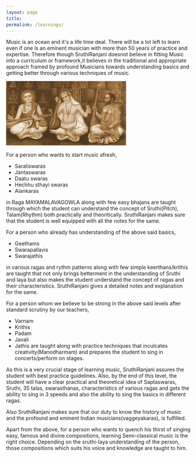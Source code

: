 ```yaml
---
layout: page
title: 
permalink: /learnings/
---
```



Music is an ocean and it's a life time deal. There will be a lot left to learn even if one is an eminent musician with more than 50 years of practice and expertise. Therefore though SruthiRanjani doesnot believe in fitting Music into a curriculum or framework,it believes in the traditional and appropriate approach framed by profound Musicians towards understanding basics and getting better through various techniques of music.

<img class="home-trimurthis" src="/images/trimurthis.jpg" />

For a person who wants to start music afresh,
<ul>
	<li>Saraliswaras</li>
	<li>Jantaswaras</li>
	<li>Daatu swaras</li>
	<li>Hechhu sthayi swaras</li>
	<li>Alankaras</li>
</ul>

in Raga MAYAMALAVAGOWLA along with few easy bhajans are taught through which the student can understand the concept of Sruthi(Pitch), Talam(Rhythm) both practically and theoritically.
SruthiRanjani makes sure that the student is well equipped with all the notes for the same.

For a person who already has understanding of the above said basics,
<ul>
	<li>Geethams</li>
	<li>Swarapallavis</li>
	<li>Swarajathis</li>
</ul>

in various ragas and rythm patterns along with few simple keerthans/krithis are taught that not only brings betterment in the understanding of Sruthi and laya but also makes the student understand the concept of ragas and their characteristics.
SruthiRanjani gives a detailed notes and explanation for the same.

For a person whom we believe to be strong in the above said levels after standard scrutiny by our teachers,
<ul>
	<li>Varnam</li>
	<li>Krithis</li>
	<li>Padam</li>
	<li>Javali</li>
	<li>Jathis are taught along with practice techniques that inculcates creativity(Manodharmam) and prepares the student to sing in concerts/perform on stages.</li>
</ul>

As this is a very crucial stage of learning music, SruthiRanjani assures the student with best practice guidelines.
Also, by the end of this level, the student will have a clear practical and theoretical idea of Saptaswaras, Sruthi, 35 talas, swarasthanas, characteristics of various ragas and gets the ability to sing in 3 speeds and also the ability to sing the basics in different ragas.

Also SruthiRanjani makes sure that our duty to know the history of music and the profound and eminent Indian musicians(vaggeyakaras), is fulfilled.

Apart from the above, for a person who wants to quench his thirst of singing easy, famous and divine compositions, learning Semi-classical music is the right choice. Depending on the sruthi-laya understanding of the person, those compositions which suits his voice and knowledge are taught to him.
